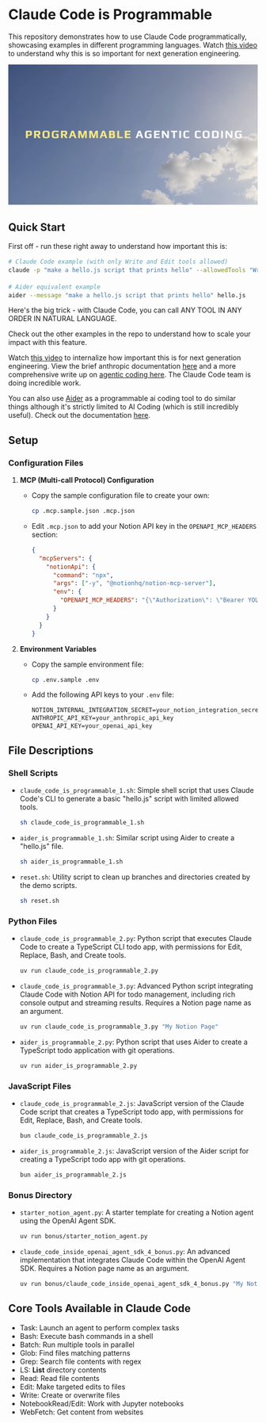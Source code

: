 # Claude Code is Programmable

This repository demonstrates how to use Claude Code programmatically, showcasing examples in different programming languages. Watch [this video](https://youtu.be/2TIXl2rlA6Q) to understand why this is so important for next generation engineering.

<img src="images/programmable-agentic-coding.png" alt="Claude Code is Programmable" width="800">

## Quick Start

First off - run these right away to understand how important this is:

```bash
# Claude Code example (with only Write and Edit tools allowed)
claude -p "make a hello.js script that prints hello" --allowedTools "Write" "Edit"

# Aider equivalent example
aider --message "make a hello.js script that prints hello" hello.js
```

Here's the big trick - with Claude Code, you can call ANY TOOL IN ANY ORDER IN NATURAL LANGUAGE.

Check out the other examples in the repo to understand how to scale your impact with this feature.

Watch [this video](https://youtu.be/2TIXl2rlA6Q) to internalize how important this is for next generation engineering. View the brief anthropic documentation [here](https://docs.anthropic.com/en/docs/agents-and-tools/claude-code/tutorials#use-claude-as-a-unix-style-utility) and a more comprehensive write up on [agentic coding here](https://www.anthropic.com/engineering/claude-code-best-practices). The Claude Code team is doing incredible work.

You can also use [Aider](https://aider.chat/) as a programmable ai coding tool to do similar things although it's strictly limited to AI Coding (which is still incredibly useful). Check out the documentation [here](https://aider.chat/docs/scripting.html).

## Setup

### Configuration Files

1. **MCP (Multi-call Protocol) Configuration**
   - Copy the sample configuration file to create your own:
     ```bash
     cp .mcp.sample.json .mcp.json
     ```
   - Edit `.mcp.json` to add your Notion API key in the `OPENAPI_MCP_HEADERS` section:
     ```json
     {
       "mcpServers": {
         "notionApi": {
           "command": "npx",
           "args": ["-y", "@notionhq/notion-mcp-server"],
           "env": {
             "OPENAPI_MCP_HEADERS": "{\"Authorization\": \"Bearer YOUR_NOTION_API_KEY\", \"Notion-Version\": \"2022-06-28\" }"
           }
         }
       }
     }
     ```

2. **Environment Variables**
   - Copy the sample environment file:
     ```bash
     cp .env.sample .env
     ```
   - Add the following API keys to your `.env` file:
     ```
     NOTION_INTERNAL_INTEGRATION_SECRET=your_notion_integration_secret
     ANTHROPIC_API_KEY=your_anthropic_api_key
     OPENAI_API_KEY=your_openai_api_key
     ```

## File Descriptions

### Shell Scripts
- `claude_code_is_programmable_1.sh`: Simple shell script that uses Claude Code's CLI to generate a basic "hello.js" script with limited allowed tools.
  ```bash
  sh claude_code_is_programmable_1.sh
  ```
- `aider_is_programmable_1.sh`: Similar script using Aider to create a "hello.js" file.
  ```bash
  sh aider_is_programmable_1.sh
  ```
- `reset.sh`: Utility script to clean up branches and directories created by the demo scripts.
  ```bash
  sh reset.sh
  ```

### Python Files
- `claude_code_is_programmable_2.py`: Python script that executes Claude Code to create a TypeScript CLI todo app, with permissions for Edit, Replace, Bash, and Create tools.
  ```bash
  uv run claude_code_is_programmable_2.py
  ```
- `claude_code_is_programmable_3.py`: Advanced Python script integrating Claude Code with Notion API for todo management, including rich console output and streaming results. Requires a Notion page name as an argument.
  ```bash
  uv run claude_code_is_programmable_3.py "My Notion Page"
  ```
- `aider_is_programmable_2.py`: Python script that uses Aider to create a TypeScript todo application with git operations.
  ```bash
  uv run aider_is_programmable_2.py
  ```

### JavaScript Files
- `claude_code_is_programmable_2.js`: JavaScript version of the Claude Code script that creates a TypeScript todo app, with permissions for Edit, Replace, Bash, and Create tools.
  ```bash
  bun claude_code_is_programmable_2.js
  ```
- `aider_is_programmable_2.js`: JavaScript version of the Aider script for creating a TypeScript todo app with git operations.
  ```bash
  bun aider_is_programmable_2.js
  ```

### Bonus Directory
- `starter_notion_agent.py`: A starter template for creating a Notion agent using the OpenAI Agent SDK.
  ```bash
  uv run bonus/starter_notion_agent.py
  ```
- `claude_code_inside_openai_agent_sdk_4_bonus.py`: An advanced implementation that integrates Claude Code within the OpenAI Agent SDK. Requires a Notion page name as an argument.
  ```bash
  uv run bonus/claude_code_inside_openai_agent_sdk_4_bonus.py "My Notion Page"
  ```

## Core Tools Available in Claude Code

- Task: Launch an agent to perform complex tasks
- Bash: Execute bash commands in a shell
- Batch: Run multiple tools in parallel
- Glob: Find files matching patterns
- Grep: Search file contents with regex
- LS: **List** directory contents
- Read: Read file contents
- Edit: Make targeted edits to files
- Write: Create or overwrite files
- NotebookRead/Edit: Work with Jupyter notebooks
- WebFetch: Get content from websites